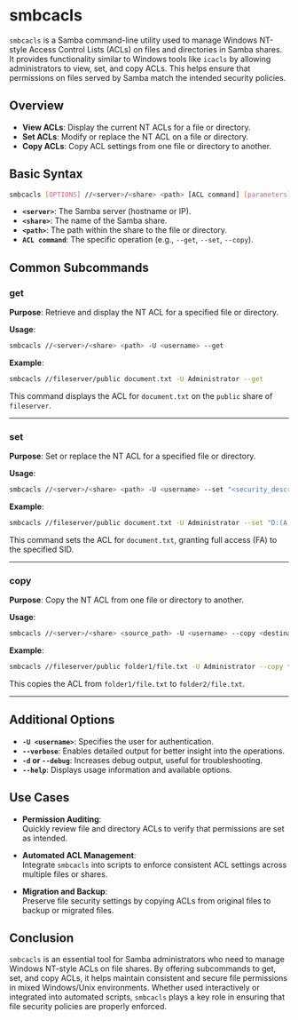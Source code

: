 # smbcacls

`smbcacls` is a Samba command-line utility used to manage Windows NT-style Access Control Lists (ACLs) on files and directories in Samba shares. It provides functionality similar to Windows tools like `icacls` by allowing administrators to view, set, and copy ACLs. This helps ensure that permissions on files served by Samba match the intended security policies.

## Overview

- **View ACLs**: Display the current NT ACLs for a file or directory.
- **Set ACLs**: Modify or replace the NT ACL on a file or directory.
- **Copy ACLs**: Copy ACL settings from one file or directory to another.

## Basic Syntax

```bash
smbcacls [OPTIONS] //<server>/<share> <path> [ACL command] [parameters]
```

- **`<server>`**: The Samba server (hostname or IP).
- **`<share>`**: The name of the Samba share.
- **`<path>`**: The path within the share to the file or directory.
- **`ACL command`**: The specific operation (e.g., `--get`, `--set`, `--copy`).

## Common Subcommands

### get
**Purpose**: Retrieve and display the NT ACL for a specified file or directory.

**Usage**:
```bash
smbcacls //<server>/<share> <path> -U <username> --get
```

**Example**:
```bash
smbcacls //fileserver/public document.txt -U Administrator --get
```
This command displays the ACL for `document.txt` on the `public` share of `fileserver`.

---

### set
**Purpose**: Set or replace the NT ACL for a specified file or directory.

**Usage**:
```bash
smbcacls //<server>/<share> <path> -U <username> --set "<security_descriptor>"
```

**Example**:
```bash
smbcacls //fileserver/public document.txt -U Administrator --set "D:(A;;FA;;;S-1-5-21-123456789-123456789-123456789-1001)"
```
This command sets the ACL for `document.txt`, granting full access (FA) to the specified SID.

---

### copy
**Purpose**: Copy the NT ACL from one file or directory to another.

**Usage**:
```bash
smbcacls //<server>/<share> <source_path> -U <username> --copy <destination_path>
```

**Example**:
```bash
smbcacls //fileserver/public folder1/file.txt -U Administrator --copy folder2/file.txt
```
This copies the ACL from `folder1/file.txt` to `folder2/file.txt`.

---

## Additional Options

- **`-U <username>`**: Specifies the user for authentication.
- **`--verbose`**: Enables detailed output for better insight into the operations.
- **`-d` or `--debug`**: Increases debug output, useful for troubleshooting.
- **`--help`**: Displays usage information and available options.

## Use Cases

- **Permission Auditing**:  
  Quickly review file and directory ACLs to verify that permissions are set as intended.

- **Automated ACL Management**:  
  Integrate `smbcacls` into scripts to enforce consistent ACL settings across multiple files or shares.

- **Migration and Backup**:  
  Preserve file security settings by copying ACLs from original files to backup or migrated files.

## Conclusion

`smbcacls` is an essential tool for Samba administrators who need to manage Windows NT-style ACLs on file shares. By offering subcommands to get, set, and copy ACLs, it helps maintain consistent and secure file permissions in mixed Windows/Unix environments. Whether used interactively or integrated into automated scripts, `smbcacls` plays a key role in ensuring that file security policies are properly enforced.

